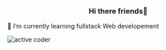 ### <center> Hi there friends👋 </center>
 🌱 I’m currently learning fullstack Web developement
 
![active coder](https://media3.giphy.com/media/bGgsc5mWoryfgKBx1u/200w.webp?cid=ecf05e47cmv4l0lafz6sgba07wswl1ewssajz9xmtxcgam0z&rid=200w.webp&ct=g)



<!--
**Emi98nat/Emi98nat** is a ✨ _special_ ✨ repository because its `README.md` (this file) appears on your GitHub profile.

Here are some ideas to get you started:

- 🔭 I’m currently working on Restaurant app
- 🌱 I’m currently learning fullstack Web developement
- 👯 I’m looking to collaborate on ...
- 🤔 I’m looking for help with ...
- 💬 Ask me about ...
- 📫 How to reach me: ...
- 😄 Pronouns: ...
- ⚡ Fun fact: ...
-->
